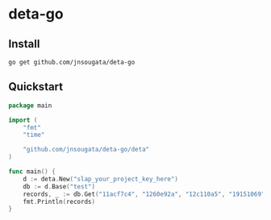# deta-go

## Install
```shell
go get github.com/jnsougata/deta-go
```

## Quickstart
```go
package main

import (
	"fmt"
	"time"

	"github.com/jnsougata/deta-go/deta"
)

func main() {
	d := deta.New("slap_your_project_key_here")
	db := d.Base("test")
	records, _ := db.Get("11acf7c4", "1260e92a", "12c110a5", "19151069")
	fmt.Println(records)
}

```
